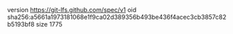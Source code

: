 version https://git-lfs.github.com/spec/v1
oid sha256:a5661a1973181068e1f9ca02d389356b493be436f4acec3cb3857c82b5193bf8
size 1775
